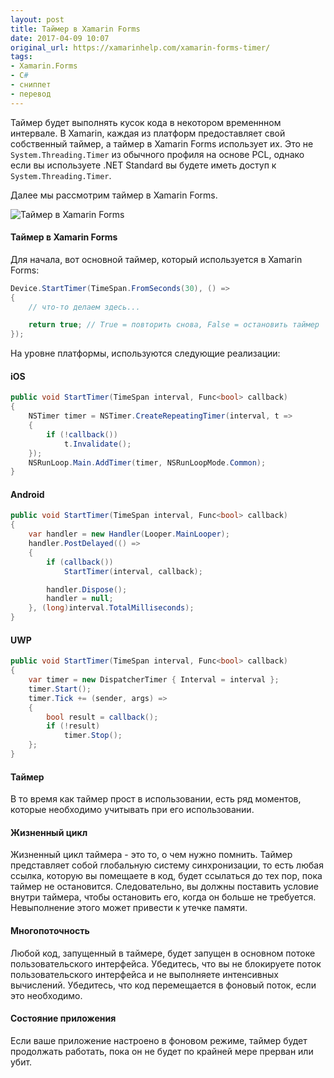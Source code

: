 ```yaml
---
layout: post
title: Таймер в Xamarin Forms
date: 2017-04-09 10:07
original_url: https://xamarinhelp.com/xamarin-forms-timer/
tags:
- Xamarin.Forms
- C#
- сниппет
- перевод
---
```



Таймер будет выполнять кусок кода в некотором временнном интервале. 
В Xamarin, каждая из платформ предоставляет свой собственный таймер, а таймер в Xamarin Forms использует их. Это не `System.Threading.Timer` из обычного профиля на основе PCL, однако если вы используете .NET Standard вы будете иметь доступ к `System.Threading.Timer`.

Далее мы рассмотрим таймер в Xamarin Forms.

![Таймер в Xamarin Forms](https://cloud.githubusercontent.com/assets/766193/24835513/ee05767e-1d0c-11e7-8951-5c41cd3760e9.png)

#### Таймер в Xamarin Forms

Для начала, вот основной таймер, который используется в Xamarin Forms:

```csharp
Device.StartTimer(TimeSpan.FromSeconds(30), () =>
{
	// что-то делаем здесь...

	return true; // True = повторить снова, False = остановить таймер
});
```

На уровне платформы, используются следующие реализации:

#### iOS

```csharp
public void StartTimer(TimeSpan interval, Func<bool> callback)
{
	NSTimer timer = NSTimer.CreateRepeatingTimer(interval, t =>
	{
		if (!callback())
			t.Invalidate();
	});
	NSRunLoop.Main.AddTimer(timer, NSRunLoopMode.Common);
}
```

#### Android

```csharp
public void StartTimer(TimeSpan interval, Func<bool> callback)
{
	var handler = new Handler(Looper.MainLooper);
	handler.PostDelayed(() =>
	{
		if (callback())
			StartTimer(interval, callback);

		handler.Dispose();
		handler = null;
	}, (long)interval.TotalMilliseconds);
}
```

#### UWP

```csharp
public void StartTimer(TimeSpan interval, Func<bool> callback)
{
	var timer = new DispatcherTimer { Interval = interval };
	timer.Start();
	timer.Tick += (sender, args) =>
	{
		bool result = callback();
		if (!result)
			timer.Stop();
	};
}
```

#### Таймер

В то время как таймер прост в использовании, есть ряд моментов, которые необходимо учитывать при его использовании.

#### Жизненный цикл

Жизненный цикл таймера - это то, о чем нужно помнить. Таймер представляет собой глобальную систему синхронизации, то есть любая ссылка, которую вы помещаете в код, будет ссылаться до тех пор, пока таймер не остановится. Следовательно, вы должны поставить условие внутри таймера, чтобы остановить его, когда он больше не требуется. Невыполнение этого может привести к утечке памяти.

#### Многопоточность

Любой код, запущенный в таймере, будет запущен в основном потоке пользовательского интерфейса. Убедитесь, что вы не блокируете поток пользовательского интерфейса и не выполняете интенсивных вычислений. Убедитесь, что код перемещается в фоновый поток, если это необходимо.

#### Состояние приложения

Если ваше приложение настроено в фоновом режиме, таймер будет продолжать работать, пока он не будет по крайней мере прерван или убит.
  
